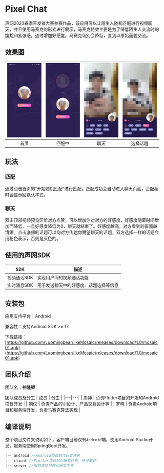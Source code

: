 # Pixel Chat

声网2020春季开发者大赛参赛作品，该应用可以让陌生人随机匹配进行视频聊天，并且使用马赛克的形式进行展示，马赛克特效主要是为了降低陌生人交流时的尴尬和紧张感。通过增加好感度，马赛克级别会降低，直到以原始面貌交流。

## 效果图

| ![](./img/normal.jpg) | ![](./img/match.jpg) | ![](./img/call.jpg) | ![](./img/topic.jpg) |
| :-------------------: | :------------------: | :-----------------: | :------------------: |
|         首页          |        匹配中        |        聊天         |       选择话题       |

## 玩法

### 匹配

通过点击首页的“开始随机匹配”进行匹配，匹配成功会自动进入聊天页面，匹配超时会显示回默认样式。

### 聊天

双击顶部视频预览区给对方点赞，可以增加你对对方的好感度，好感度随着时间增加而降低，一旦好感度降低为0，聊天就结束了。好感度越高，对方看到的画面越清晰。点击底部的话题可以向对方传达你期望聊天的话题，双方选择一样的话题会用粉色表示，否则是灰色的。

## 使用的声网SDK
| SDK | 描述|
|---|---|
|视频通话SDK|实现用户间的视频通话功能|
|实时消息SDK|用于发送聊天中的好感度、话题选择等信息|

## 安装包

应用支持平台：Android

兼容性：支持Android SDK >= 17

下载链接：[https://github.com/Luomingbear/likeMosaic/releases/download/1.0/mosaic01.apk](https://github.com/Luomingbear/likeMosaic/releases/download/1.0/mosaic01.apk)

## 团队介绍

团队名：**神隆架**

团队成员及分工
| 成员 | 分工 |
|---|---|
| 周神 | 负责Flutter项目的开发和Android项目开发 |
| 朝仪 | 负责产品的UI设计、产品交互设计等 |
| 罗明 | 负责Android项目和服务端开发，负责马赛克算法实现 |

## 编译说明
整个项目文件夹说明如下，客户端目前仅有`Android`端，使用Android Studio开发，服务端使用SpringBoot开发。

```javascript
|-- android //Android项目的代码文件夹
|-- client //Flutter项目的代码文件夹，已经废弃
|-- server //服务端项目的代码文件夹
```

